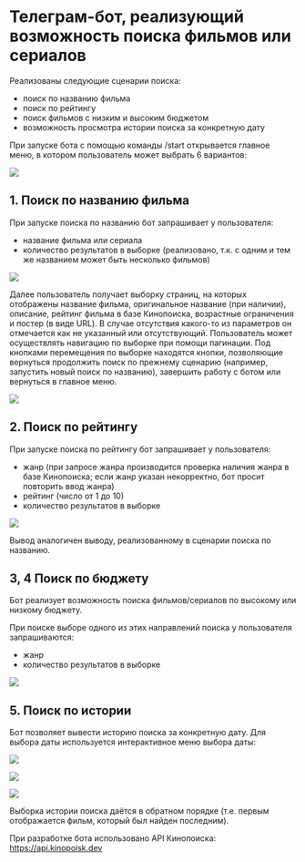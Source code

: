 # Телеграм-бот, реализующий возможность поиска фильмов или сериалов

Реализованы следующие сценарии поиска:
- поиск по названию фильма
- поиск по рейтингу
- поиск фильмов с низким и высоким бюджетом
- возможность просмотра истории поиска за конкретную дату

При запуске бота с помощью команды /start открывается главное меню, в котором пользователь может выбрать 6 вариантов:

![](https://github.com/gorvolkov/tg-gorbot-2024/blob/main/screenshots/1%20main_menu.jpg)

## **1. Поиск по названию фильма**

При запуске поиска по названию бот запрашивает у пользователя:
- название фильма или сериала
- количество результатов в выборке (реализовано, т.к. с одним и тем же названием может быть несколько фильмов)

![](https://github.com/gorvolkov/tg-gorbot-2024/blob/main/screenshots/2%20search_by_name.jpg)

Далее пользователь получает выборку страниц, на которых отображены название фильма, оригинальное название (при наличии), описание, рейтинг фильма в базе Кинопоиска, возрастные ограничения и постер (в виде URL).
В случае отсутствия какого-то из параметров он отмечается как не указанный или отсутствующий.
Пользователь может осуществлять навигацию по выборке при помощи пагинации. 
Под кнопками перемещения по выборке находятся кнопки, позволяющие вернуться продолжить поиск по прежнему сценарию (например, запустить новый поиск по названию), завершить работу с ботом или вернуться в главное меню.

![](https://github.com/gorvolkov/tg-gorbot-2024/blob/main/screenshots/3%20search_by_name_result.jpg)

## **2. Поиск по рейтингу**

При запуске поиска по рейтингу бот запрашивает у пользователя:
- жанр (при запросе жанра производится проверка наличия жанра в базе Кинопоиска; если жанр указан некорректно, бот просит повторить ввод жанра)
- рейтинг (число от 1 до 10)
- количество результатов в выборке

![](https://github.com/gorvolkov/tg-gorbot-2024/blob/main/screenshots/4%20search_by_rating_start.jpg)

Вывод аналогичен выводу, реализованному в сценарии поиска по названию.

## **3, 4 Поиск по бюджету**

Бот реализует возможность поиска фильмов/сериалов по высокому или низкому бюджету. 

При поиске выборе одного из этих направлений поиска у пользователя запрашиваются:
- жанр
- количество результатов в выборке

![](https://github.com/gorvolkov/tg-gorbot-2024/blob/main/screenshots/5%20search_by_budget_start.jpg)

## **5. Поиск по истории**

Бот позволяет вывести историю поиска за конкретную дату. 
Для выбора даты используется интерактивное меню выбора даты:

![](https://github.com/gorvolkov/tg-gorbot-2024/blob/main/screenshots/6%20history_year.jpg)

![](https://github.com/gorvolkov/tg-gorbot-2024/blob/main/screenshots/7%20history_month.jpg)

![](https://github.com/gorvolkov/tg-gorbot-2024/blob/main/screenshots/8%20history_day.jpg)

Выборка истории поиска даётся в обратном порядке (т.е. первым отображается фильм, который был найден последним).

При разработке бота использовано API Кинопоиска: https://api.kinopoisk.dev

